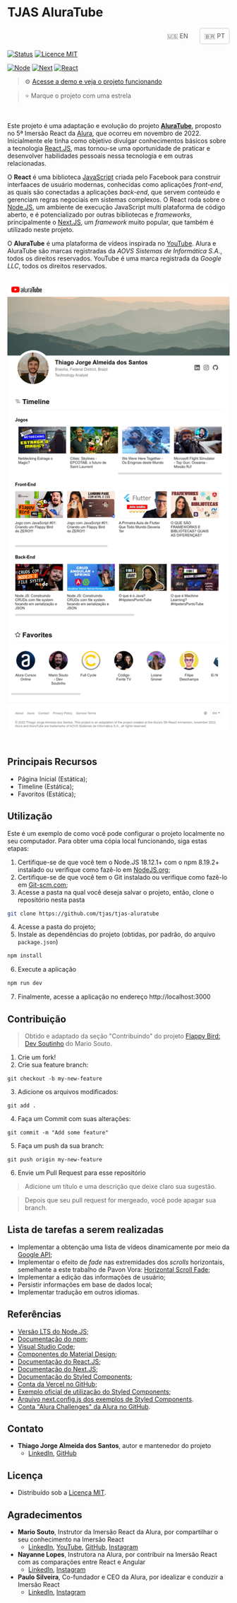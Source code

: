 # TJAS AluraTube

<div class="language">
    <style>
        .options {
            display: flex;
            align-items: center;
            flex-flow: row-reverse;
            text-align: center;
            gap: 16px;
            color: #555555;
        }
        .option {
            color: inherit;
            width: 50px;
            padding: 8px;
            border: 1px solid rgba(255, 255, 255, 0);
            border-radius: 5px;
            cursor: pointer;
            text-decoration: none;
            opacity: 1;
            transition: .3s;
        }
        .option:hover,
        .option:focus {
            opacity: .5;
            border: 1px solid #cccccc;
            color: inherit;
            text-decoration: none;
        }
        .option.active {
            border: 1px solid #cccccc;
        }
    </style>
    <div class="options" align="right">
        <div class="option active">🇧🇷 PT</div>
        <a class="option" href="./README.md">🇺🇸 EN</a>
    </div>
</div>

[![Status](https://img.shields.io/badge/status-ativo-brightgreen.svg)](./README_pt-br.md)
[![Licence MIT](https://img.shields.io/badge/licença-MIT-blue.svg)](./LICENSE.md)

[![Node](https://img.shields.io/badge/node-v18.12.1-green)](https://nodejs.org/pt-br/)
[![Next](https://img.shields.io/badge/next-v13.0.2-yellow)](https://nextjs.org/)
[![React](https://img.shields.io/badge/react-v18.2.0-orange)](https://pt-br.reactjs.org/)

> ⚙️ [Acesse a demo e veja o projeto funcionando](https://tjas-aluratube.vercel.app/)

> ⭐ Marque o projeto com uma estrela

<br />

Este projeto é uma adaptação e evolução do projeto **[AluraTube](https://github.com/alura-challenges/aluratube)**, proposto no 5ª Imersão React da [Alura](https://www.alura.com.br/), que ocorreu em novembro de 2022. Inicialmente ele tinha como objetivo divulgar conhecimentos básicos sobre a tecnologia [React.JS](https://pt-br.reactjs.org/), mas tornou-se uma oportunidade de praticar e desenvolver habilidades pessoais nessa tecnologia e em outras relacionadas.

O **React** é uma biblioteca [JavaScript](https://www.javascript.com/) criada pelo Facebook para construir interfaaces de usuário modernas, conhecidas como aplicações _front-end_, as quais são conectadas a aplicações _back-end_, que servem conteúdo e gerenciam regras negociais em sistemas complexos. O React roda sobre o [Node.JS](https://nodejs.org/pt-br/), um ambiente de execução JavaScript multi plataforma de código aberto, e é potencializado por outras bibliotecas e _frameworks_, principalmente o [Next.JS](https://nextjs.org/), um _framework_ muito popular, que também é utilizado neste projeto.

O **AluraTube** é uma plataforma de vídeos inspirada no [YouTube](https://www.youtube.com/). Alura e AluraTube são marcas registradas da _AOVS Sistemas de Informática S.A._, todos os direitos reservados. YouTube é uma marca registrada da _Google LLC_, todos os direitos reservados.

<br />

<div align="center" style="display: flex; align-items: center; justify-content: center; width: 100%;">
    <div class="item">
        <div class="crop img-wrap">
            <img alt="Project Header" src="./screenshots/webpage.png" />
        </div>
    </div>
</div>

<br />

## Principais Recursos

- Página Inicial (Estática);
- Timeline (Estática);
- Favoritos (Estática);

## Utilização

Este é um exemplo de como você pode configurar o projeto localmente no seu computador. Para obter uma cópia local funcionando, siga estas etapas:

1. Certifique-se de que você tem o Node.JS 18.12.1+ com o npm 8.19.2+ instalado ou verifique como fazê-lo em [NodeJS.org](https://nodejs.org/pt-br/download/);
2. Certifique-se de que você tem o Git instalado ou verifique como fazê-lo em [Git-scm.com](https://git-scm.com/);
3. Acesse a pasta na qual você deseja salvar o projeto, então, clone o repositório nesta pasta
```sh
git clone https://github.com/tjas/tjas-aluratube
```
4. Acesse a pasta do projeto;
5. Instale as dependências do projeto (obtidas, por padrão, do arquivo `package.json`)
```sh
npm install
```
6. Execute a aplicação
```sh
npm run dev
```
7. Finalmente, acesse a aplicação no endereço http://localhost:3000

## Contribuição

> Obtido e adaptado da seção "Contribuindo" do projeto [Flappy Bird: Dev Soutinho](https://github.com/omariosouto/flappy-bird-devsoutinho/blob/master/CONTRIBUTING.md) do Mario Souto.

1. Crie um fork!
2. Crie sua feature branch:
```
git checkout -b my-new-feature
```
3. Adicione os arquivos modificados:
```
git add .
```
4. Faça um Commit com suas alterações:
```
git commit -m "Add some feature"
```
5. Faça um push da sua branch:
```
git push origin my-new-feature
```
6. Envie um Pull Request para esse repositório

> Adicione um título e uma descrição que deixe claro sua sugestão.

> Depois que seu pull request for mergeado, você pode apagar sua branch.

## Lista de tarefas a serem realizadas

- Implementar a obtenção uma lista de vídeos dinamicamente por meio da [Google API](https://www.npmjs.com/package/googleapis);
- Implementar o efeito de _fade_ nas extremidades dos _scrolls_ horizontais, semelhante a este trabalho de Pavon Vora: [Horizontal Scroll Fade](https://codepen.io/pawanvora/pen/MXVNgj);
- Implementar a edição das informações de usuário;
- Persistir informações em base de dados local;
- Implementar tradução em outros idiomas.

## Referências

- [Versão LTS do Node.JS](https://nodejs.org/pt-br/);
- [Documentação do npm](https://docs.npmjs.com/);
- [Visual Studio Code](https://code.visualstudio.com/);
- [Componentes do Material Design](https://m3.material.io/components);
- [Documentação do React.JS](https://pt-br.reactjs.org/docs/getting-started.html);
- [Documentação do Next.JS](https://nextjs.org/docs/getting-started);
- [Documentação do Styled Components](https://styled-components.com/docs);
- [Conta da Vercel no GitHub](https://github.com/vercel);
- [Exemplo oficial de utilização do Styled Components](https://github.com/vercel/next.js/tree/canary/examples/with-styled-components);
- [Arquivo next.config.js dos exemplos de Styled Components](https://github.com/vercel/next.js/blob/canary/examples/with-styled-components/next.config.js).
- [Conta "Alura Challenges" da Alura no GitHub](https://github.com/alura-challenges).

## Contato

- **Thiago Jorge Almeida dos Santos**, autor e mantenedor do projeto
    - [LinkedIn](https://www.linkedin.com/in/thiago-tjas), [GitHub](https://github.com/tjas)
## Licença

- Distribuído sob a [Licença MIT](./LICENSE.md).

## Agradecimentos

- **Mario Souto**, Instrutor da Imersão React da Alura, por compartilhar o seu conhecimento na Imersão React
    - [LinkedIn](https://www.linkedin.com/in/omariosouto/), [YouTube](https://www.youtube.com/c/DevSoutinho), [GitHub](https://github.com/omariosouto), [Instagram](https://www.instagram.com/devsoutinho/)
- **Nayanne Lopes**, Instrutora na Alura, por contribuir na Imersão React com as comparações entre React e Angular
    - [LinkedIn](https://www.linkedin.com/in/nayannebatista/), [Instagram](https://www.instagram.com/nayanne.tech/)
- **Paulo Silveira**, Co-fundador e CEO da Alura, por idealizar e conduzir a Imersão React
    - [LinkedIn](https://www.linkedin.com/in/paulosilveira/), [Instagram](https://www.instagram.com/paulo_hipster/)
